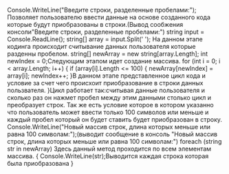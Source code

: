 Console.WriteLine("Введите строки, разделенные пробелами:"); Позволяет пользователю ввести данные на основе созданного кода которые будут приобразованы в строки.(Вывод сообжения консоли"Введите строки, разделенные пробелами:")
string input = Console.ReadLine();
string[] array = input.Split(' '); На данном этапе кодинга происходит считывание данных пользователя которые разденны пробелом.
string[] newArray = new string[array.Length];
int newIndex = 0;Следующим этапом идет создание массива.
for (int i = 0; i < array.Length; i++)
{
if (array[i].Length <= 100)
{
newArray[newIndex] = array[i];
newIndex++;
}В данном этапе представленное цикл кода и условие за счет чего происхоит приобразование в строки данных пользвателя.
}Цикл работает так:считывая данные пользователя и сколько раз он нажмет пробел между этим данными столько цикл и преобразует строк.
Так же есть условие которое в котором указанно что пользователь может ввести только 100 символов или меньше и каждый пробел который он будет ставить будет приобразован в строку.
 Console.WriteLine("Новый массив строк, длина которых меньше или равна 100 символам:");(выводит сообщение в консоль "Новый массив строк, длина которых меньше или равна 100 символам:")
foreach (string str in newArray) Здесь данный метод проходится по всем элементам массива.
{
Console.WriteLine(str);Выводится каждая строка которая была приобразована
}

